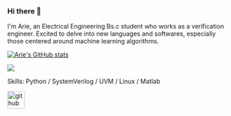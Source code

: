 ### Hi there 👋

I'm Arie, an Electrical Engineering Bs.c student who works as a verification engineer. Excited to delve into new languages and softwares, especially those centered around machine learning algorithms.

[![Arie's GitHub stats](https://github-readme-stats.vercel.app/api?username=ArieRozental)](https://github.com/ArieRozental/github-readme-stats)


![](https://arizerozental.github.io/github-profile-readme-generator/images/banner.png)

Skills: Python / SystemVerilog / UVM  /  Linux / Matlab 

[<img src='https://cdn.jsdelivr.net/npm/simple-icons@3.0.1/icons/github.svg' alt='github' height='40'>](https://github.com/ArieRozental)  

